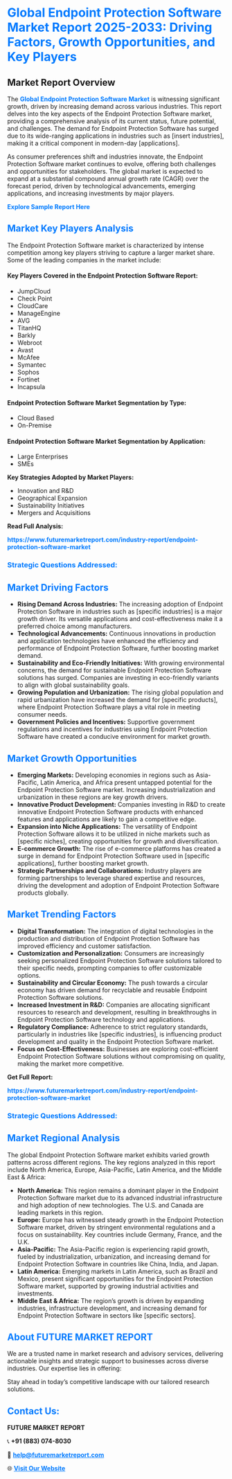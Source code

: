 <h1 style="color: #007BFF;">Global Endpoint Protection Software Market Report 2025-2033: Driving Factors, Growth Opportunities, and Key Players</h1>

<section id="overview">
<h2>Market Report Overview</h2>
<p>The <a href="https://www.futuremarketreport.com/industry-report/endpoint-protection-software-market" style="color: #007BFF; text-decoration: none;"><strong>Global Endpoint Protection Software Market</strong></a> is witnessing significant growth, driven by increasing demand across various industries. This report delves into the key aspects of the Endpoint Protection Software market, providing a comprehensive analysis of its current status, future potential, and challenges. The demand for Endpoint Protection Software has surged due to its wide-ranging applications in industries such as [insert industries], making it a critical component in modern-day [applications].</p>
<p>As consumer preferences shift and industries innovate, the Endpoint Protection Software market continues to evolve, offering both challenges and opportunities for stakeholders. The global market is expected to expand at a substantial compound annual growth rate (CAGR) over the forecast period, driven by technological advancements, emerging applications, and increasing investments by major players.</p>
</section>

<section id="overview">
<p><a href="https://www.futuremarketreport.com/request-sample/reportId=40987" style="color: #007BFF; text-decoration: none;"><strong>Explore Sample Report Here</strong></a></p>
</section>

<section id="key-players">
<h2 style="color: #007BFF;">Market Key Players Analysis</h2>
<p>The Endpoint Protection Software market is characterized by intense competition among key players striving to capture a larger market share. Some of the leading companies in the market include:</p>
<h4>Key Players Covered in the Endpoint Protection Software Report:</h4>
<ul><li>JumpCloud</li><li>Check Point</li><li>CloudCare</li><li>ManageEngine</li><li>AVG</li><li>TitanHQ</li><li>Barkly</li><li>Webroot</li><li>Avast</li><li>McAfee</li><li>Symantec</li><li>Sophos</li><li>Fortinet</li><li>Incapsula</li></ul>
<h4>Endpoint Protection Software Market Segmentation by Type:</h4>
<ul><li>Cloud Based</li><li>On-Premise</li></ul>

<h4>Endpoint Protection Software Market Segmentation by Application:</h4>
<ul><li>Large Enterprises</li><li>SMEs</li></ul>
<p><strong>Key Strategies Adopted by Market Players:</strong></p>
<ul>
<li>Innovation and R&D</li>
<li>Geographical Expansion</li>
<li>Sustainability Initiatives</li>
<li>Mergers and Acquisitions</li>
</ul>
</section>

<section>
<p><strong>Read Full Analysis: </strong></p><a href="https://www.futuremarketreport.com/industry-report/endpoint-protection-software-market" style="color: #007BFF; text-decoration: none;"><strong>https://www.futuremarketreport.com/industry-report/endpoint-protection-software-market</strong></a>
<h3 style="color: #007BFF;">Strategic Questions Addressed:</h3>
</section>

<section id="driving-factors">
<h2 style="color: #007BFF;">Market Driving Factors</h2>
<ul>
<li><strong>Rising Demand Across Industries:</strong> The increasing adoption of Endpoint Protection Software in industries such as [specific industries] is a major growth driver. Its versatile applications and cost-effectiveness make it a preferred choice among manufacturers.</li>
<li><strong>Technological Advancements:</strong> Continuous innovations in production and application technologies have enhanced the efficiency and performance of Endpoint Protection Software, further boosting market demand.</li>
<li><strong>Sustainability and Eco-Friendly Initiatives:</strong> With growing environmental concerns, the demand for sustainable Endpoint Protection Software solutions has surged. Companies are investing in eco-friendly variants to align with global sustainability goals.</li>
<li><strong>Growing Population and Urbanization:</strong> The rising global population and rapid urbanization have increased the demand for [specific products], where Endpoint Protection Software plays a vital role in meeting consumer needs.</li>
<li><strong>Government Policies and Incentives:</strong> Supportive government regulations and incentives for industries using Endpoint Protection Software have created a conducive environment for market growth.</li>
</ul>
</section>

<section id="growth-opportunities">
<h2 style="color: #007BFF;">Market Growth Opportunities</h2>
<ul>
<li><strong>Emerging Markets:</strong> Developing economies in regions such as Asia-Pacific, Latin America, and Africa present untapped potential for the Endpoint Protection Software market. Increasing industrialization and urbanization in these regions are key growth drivers.</li>
<li><strong>Innovative Product Development:</strong> Companies investing in R&D to create innovative Endpoint Protection Software products with enhanced features and applications are likely to gain a competitive edge.</li>
<li><strong>Expansion into Niche Applications:</strong> The versatility of Endpoint Protection Software allows it to be utilized in niche markets such as [specific niches], creating opportunities for growth and diversification.</li>
<li><strong>E-commerce Growth:</strong> The rise of e-commerce platforms has created a surge in demand for Endpoint Protection Software used in [specific applications], further boosting market growth.</li>
<li><strong>Strategic Partnerships and Collaborations:</strong> Industry players are forming partnerships to leverage shared expertise and resources, driving the development and adoption of Endpoint Protection Software products globally.</li>
</ul>
</section>

<section id="trending-factors">
<h2 style="color: #007BFF;">Market Trending Factors</h2>
<ul>
<li><strong>Digital Transformation:</strong> The integration of digital technologies in the production and distribution of Endpoint Protection Software has improved efficiency and customer satisfaction.</li>
<li><strong>Customization and Personalization:</strong> Consumers are increasingly seeking personalized Endpoint Protection Software solutions tailored to their specific needs, prompting companies to offer customizable options.</li>
<li><strong>Sustainability and Circular Economy:</strong> The push towards a circular economy has driven demand for recyclable and reusable Endpoint Protection Software solutions.</li>
<li><strong>Increased Investment in R&D:</strong> Companies are allocating significant resources to research and development, resulting in breakthroughs in Endpoint Protection Software technology and applications.</li>
<li><strong>Regulatory Compliance:</strong> Adherence to strict regulatory standards, particularly in industries like [specific industries], is influencing product development and quality in the Endpoint Protection Software market.</li>
<li><strong>Focus on Cost-Effectiveness:</strong> Businesses are exploring cost-efficient Endpoint Protection Software solutions without compromising on quality, making the market more competitive.</li>
</ul>
</section>

<section>
<p><strong>Get Full Report: </strong></p><a href="https://www.futuremarketreport.com/industry-report/endpoint-protection-software-market" style="color: #007BFF; text-decoration: none;"><strong>https://www.futuremarketreport.com/industry-report/endpoint-protection-software-market</strong></a>
<h3 style="color: #007BFF;">Strategic Questions Addressed:</h3>
</section>


<section id="regional-analysis">
<h2 style="color: #007BFF;">Market Regional Analysis</h2>
<p>The global Endpoint Protection Software market exhibits varied growth patterns across different regions. The key regions analyzed in this report include North America, Europe, Asia-Pacific, Latin America, and the Middle East & Africa:</p>
<ul>
<li><strong>North America:</strong> This region remains a dominant player in the Endpoint Protection Software market due to its advanced industrial infrastructure and high adoption of new technologies. The U.S. and Canada are leading markets in this region.</li>
<li><strong>Europe:</strong> Europe has witnessed steady growth in the Endpoint Protection Software market, driven by stringent environmental regulations and a focus on sustainability. Key countries include Germany, France, and the U.K.</li>
<li><strong>Asia-Pacific:</strong> The Asia-Pacific region is experiencing rapid growth, fueled by industrialization, urbanization, and increasing demand for Endpoint Protection Software in countries like China, India, and Japan.</li>
<li><strong>Latin America:</strong> Emerging markets in Latin America, such as Brazil and Mexico, present significant opportunities for the Endpoint Protection Software market, supported by growing industrial activities and investments.</li>
<li><strong>Middle East & Africa:</strong> The region’s growth is driven by expanding industries, infrastructure development, and increasing demand for Endpoint Protection Software in sectors like [specific sectors].</li>
</ul>
</section>

<footer>
<h2 style="color: #007BFF;">About FUTURE MARKET REPORT</h2>
<p>We are a trusted name in market research and advisory services, delivering actionable insights and strategic support to businesses across diverse industries. Our expertise lies in offering:</p>

<p>Stay ahead in today’s competitive landscape with our tailored research solutions.</p>

<h2 style="color: #007BFF;">Contact Us:</h2>
<p><strong>FUTURE MARKET REPORT</strong></p>
<p>📞 <strong>+91 (883) 074-8030</strong></p>
<p>📧 <strong><a href="mailto:help@futuremarketreport.com" style="color: #007BFF;">help@futuremarketreport.com</a></strong></p>
<p>🌐 <strong><a href="https://www.futuremarketreport.com/" style="color: #007BFF;">Visit Our Website</a></strong></p>
</footer>